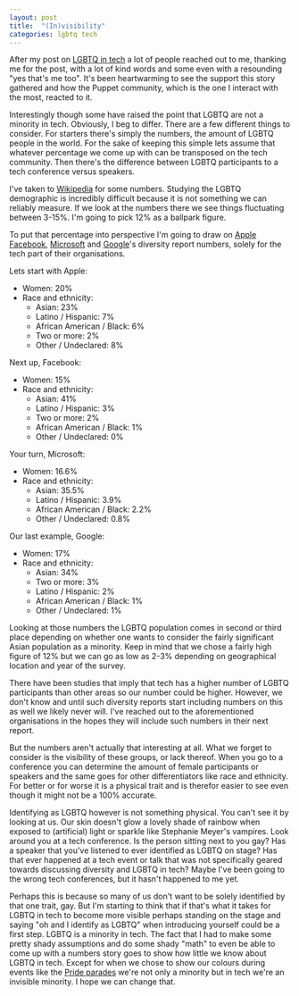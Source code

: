 ```yaml
---
layout: post
title:  "(In)visibility"
categories: lgbtq tech
---
```


After my post on
[LGBTQ in tech](https://daenney.github.io/2015/03/16/LGBTQ-in-tech.html)
a lot of people reached out to me, thanking me for the post, with a lot
of kind words and some even with a resounding "yes that's me too". It's
been heartwarming to see the support this story gathered and how the
Puppet community, which is the one I interact with the most, reacted to
it.

Interestingly though some have raised the point that LGBTQ are not a
minority in tech. Obviously, I beg to differ. There are a few different
things to consider. For starters there's simply the numbers, the amount
of LGBTQ people in the world. For the sake of keeping this simple lets
assume that whatever percentage we come up with can be transposed on the
tech community. Then there's the difference between LGBTQ participants
to a tech conference versus speakers.

I've taken to
[Wikipedia](http://en.wikipedia.org/wiki/Demographics_of_sexual_orientation)
for some numbers. Studying the LGBTQ demographic is incredibly difficult
because it is not something we can reliably measure. If we look at the
numbers there we see things fluctuating between 3-15%. I'm going to pick
12% as a ballpark figure.

To put that percentage into perspective I'm going to draw on
[Apple](https://www.apple.com/diversity/)
[Facebook](http://newsroom.fb.com/news/2014/06/building-a-more-diverse-facebook/),
[Microsoft](http://www.microsoft.com/en-us/diversity/inside-microsoft/default.aspx#fbid=36pvRh_PbrT)
and [Google](http://www.google.com/diversity/at-google.html#tab=tech)'s
diversity report numbers, solely for the tech part of their
organisations.

Lets start with Apple:

-   Women: 20%
-   Race and ethnicity:
    - Asian: 23%
    - Latino / Hispanic: 7%
    - African American / Black: 6%
    - Two or more: 2%
    - Other / Undeclared: 8%

Next up, Facebook:

-   Women: 15%
-   Race and ethnicity:
    - Asian: 41%
    - Latino / Hispanic: 3%
    - Two or more: 2%
    - African American / Black: 1%
    - Other / Undeclared: 0%

Your turn, Microsoft:

-   Women: 16.6%
-   Race and ethnicity:
    - Asian: 35.5%
    - Latino / Hispanic: 3.9%
    - African American / Black: 2.2%
    - Other / Undeclared: 0.8%

Our last example, Google:

-   Women: 17%
-   Race and ethnicity:
    - Asian: 34%
    - Two or more: 3%
    - Latino / Hispanic: 2%
    - African American / Black: 1%
    - Other / Undeclared: 1%

Looking at those numbers the LGBTQ population comes in second or third
place depending on whether one wants to consider the fairly significant
Asian population as a minority. Keep in mind that we chose a fairly high
figure of 12% but we can go as low as 2-3% depending on geographical
location and year of the survey.

There have been studies that imply that tech has a higher number of
LGBTQ participants than other areas so our number could be higher.
However, we don't know and until such diversity reports start including
numbers on this as well we likely never will. I've reached out to the
aforementioned organisations in the hopes they will include such numbers
in their next report.

But the numbers aren't actually that interesting at all. What we forget
to consider is the visibility of these groups, or lack thereof. When you
go to a conference you can determine the amount of female participants
or speakers and the same goes for other differentiators like race and
ethnicity. For better or for worse it is a physical trait and is
therefor easier to see even though it might not be a 100% accurate.

Identifying as LGBTQ however is not something physical. You can't see it
by looking at us. Our skin doesn't glow a lovely shade of rainbow when
exposed to (artificial) light or sparkle like Stephanie Meyer's
vampires. Look around you at a tech conference. Is the person sitting
next to you gay? Has a speaker that you've listened to ever identified
as LGBTQ on stage? Has that ever happened at a tech event or talk that
was not specifically geared towards discussing diversity and LGBTQ in
tech? Maybe I've been going to the wrong tech conferences, but it hasn't
happened to me yet.

Perhaps this is because so many of us don't want to be solely identified
by that one trait, gay. But I'm starting to think that if that's what it
takes for LGBTQ in tech to become more visible perhaps standing on the
stage and saying "oh and I identify as LGBTQ" when introducing yourself
could be a first step. LGBTQ is a minority in tech. The fact that I had
to make some pretty shady assumptions and do some shady "math" to even
be able to come up with a numbers story goes to show how little we know
about LGBTQ in tech. Except for when we chose to show our colours during
events like the [Pride parades](http://en.wikipedia.org/wiki/Pride_parade)
we're not only a minority but in tech we're an invisible
minority. I hope we can change that.

